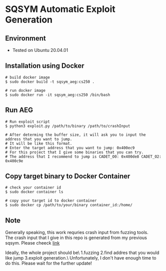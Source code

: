 # SQSYM Automatic Exploit Generation

## Environment
- Tested on Ubuntu 20.04.01

## Installation using Docker

~~~~{.sh}
# build docker image
$ sudo docker build -t sqsym_aeg:cs250 .

# run docker image
$ sudo docker run -it sqsym_aeg:cs250 /bin/bash
~~~~

## Run AEG
~~~~{.sh}
# Run exploit script
$ python3 exploit.py /path/to/binary /path/to/crashInput

# After determing the buffer size, it will ask you to input the address that you want to jump.
# It will be like this format.
# Enter the target address that you want to jump: 0x400ec9
# For this project that I give some binaries that you can try.
# The address that I recommend to jump is CADET_O0: 0x400de8 CADET_O2: 0x400c9e
~~~~

## Copy target binary to Docker Container
~~~~{.sh}
# check your container id
$ sudo docker container ls

# copy your target id to docker container
$ sudo docker cp /path/to/your/binary container_id:/home/
~~~~

## Note
Generally speaking, this work requries crash input from fuzzing tools.\
The crash input that I give in this repo is generated from my previous sqsym. Please cheeck [link](https://github.com/flygonty/sqsym)

Ideally, the whole project should be\ 1.fuzzing 2.find addres that you would like jump 3.exploit generation.\ Unfortunately, I don't have enough time to do this. Please wait for the further update!
